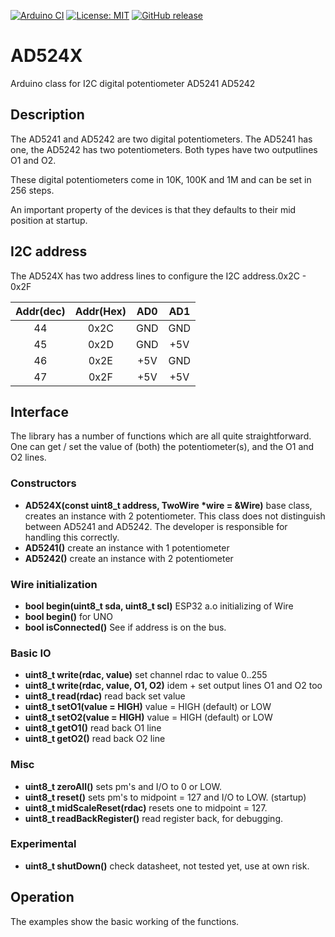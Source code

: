 
[![Arduino CI](https://github.com/RobTillaart/AD524X/workflows/Arduino%20CI/badge.svg)](https://github.com/marketplace/actions/arduino_ci)
[![License: MIT](https://img.shields.io/badge/license-MIT-green.svg)](https://github.com/RobTillaart/AD524X/blob/master/LICENSE)
[![GitHub release](https://img.shields.io/github/release/RobTillaart/AD524X.svg?maxAge=3600)](https://github.com/RobTillaart/AD524X/releases)


# AD524X

Arduino class for I2C digital potentiometer AD5241 AD5242

## Description

The AD5241 and AD5242 are two digital potentiometers.
The AD5241 has one, the AD5242 has two potentiometers.
Both types have two outputlines O1 and O2.

These digital potentiometers come in 10K, 100K and 1M
and can be set in 256 steps.

An important property of the devices is that they defaults
to their mid position at startup.


## I2C address

The AD524X has two address lines to configure the I2C address.0x2C - 0x2F 

| Addr(dec)| Addr(Hex) | AD0 | AD1 |
|:----:|:------:|:----:|:----:|
|  44  |  0x2C  | GND | GND |
|  45  |  0x2D  | GND | +5V |
|  46  |  0x2E  | +5V | GND |
|  47  |  0x2F  | +5V | +5V |


## Interface

The library has a number of functions which are all quite straightforward.
One can get / set the value of (both) the potentiometer(s), and the O1 and O2 lines.


### Constructors

- **AD524X(const uint8_t address, TwoWire \*wire = &Wire)** base class, creates an instance with 2 potentiometer.
This class does not distinguish between AD5241 and AD5242. 
The developer is responsible for handling this correctly.
- **AD5241()** create an instance with 1 potentiometer
- **AD5242()** create an instance with 2 potentiometer


### Wire initialization

- **bool begin(uint8_t sda, uint8_t scl)** ESP32 a.o initializing of Wire
- **bool begin()** for UNO
- **bool isConnected()** See if address is on the bus.


### Basic IO

- **uint8_t write(rdac, value)** set channel rdac to value 0..255
- **uint8_t write(rdac, value, O1, O2)** idem + set output lines O1 and O2 too
- **uint8_t read(rdac)** read back set value
- **uint8_t setO1(value = HIGH)**  value = HIGH (default) or LOW
- **uint8_t setO2(value = HIGH)**  value = HIGH (default) or LOW
- **uint8_t getO1()** read back O1 line
- **uint8_t getO2()** read back O2 line


### Misc

- **uint8_t zeroAll()** sets pm's and I/O to 0 or LOW.
- **uint8_t reset()** sets pm's to midpoint = 127 and I/O to LOW. (startup)
- **uint8_t midScaleReset(rdac)** resets one to midpoint = 127.
- **uint8_t readBackRegister()** read register back, for debugging.


### Experimental

- **uint8_t shutDown()** check datasheet, not tested yet, use at own risk.


## Operation

The examples show the basic working of the functions.
